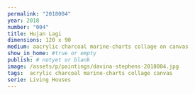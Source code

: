 ```yaml
---
permalink: "2018004"
year: 2018
number: "004"
title: Hujan Lagi
dimensions: 120 x 90
medium: aacrylic charcoal marine-charts collage on canvas
show_in_home: #true or empty
publish: # notyet or blank
image: /assets/p/paintings/davina-stephens-2018004.jpg
tags:  acrylic charcoal marine-charts collage canvas
serie: Living Houses
---
```


